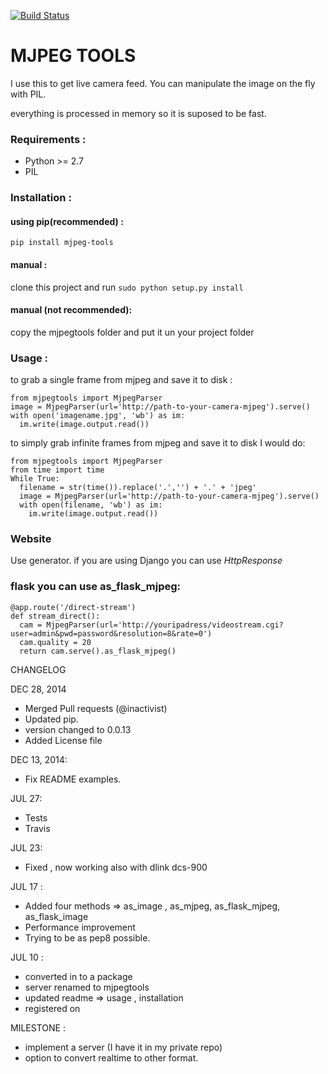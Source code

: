[![Build Status](https://travis-ci.org/royendgel/mjpeg-tools.svg?branch=master)](https://travis-ci.org/royendgel/mjpeg-tools)

MJPEG TOOLS
===========

I use this to get live camera feed.
You can manipulate the image on the fly with PIL.

everything is processed in memory so it is suposed to be fast.

### Requirements :
- Python >= 2.7
- PIL

### Installation :
#### using pip(recommended) :
`pip install mjpeg-tools`

#### manual :
clone this project and run `sudo python setup.py install`

#### manual (not recommended):
copy the mjpegtools folder and put it un your project folder

### Usage :

to grab a single frame from mjpeg and save it to disk :
```
from mjpegtools import MjpegParser
image = MjpegParser(url='http://path-to-your-camera-mjpeg').serve()
with open('imagename.jpg', 'wb') as im:
  im.write(image.output.read())
```

to simply grab infinite frames from mjpeg and save it to disk  I would do:
```
from mjpegtools import MjpegParser
from time import time
While True:
  filename = str(time()).replace('.','') + '.' + 'jpeg'
  image = MjpegParser(url='http://path-to-your-camera-mjpeg').serve()
  with open(filename, 'wb') as im:
    im.write(image.output.read())
```

### Website
Use generator.
if you are using Django you can use *HttpResponse*
### flask you can use as_flask_mjpeg:

```
@app.route('/direct-stream')
def stream_direct():
  cam = MjpegParser(url='http://youripadress/videostream.cgi?user=admin&pwd=password&resolution=8&rate=0')
  cam.quality = 20
  return cam.serve().as_flask_mjpeg()
```


CHANGELOG

DEC 28, 2014
- Merged Pull requests (@inactivist)
- Updated pip.
- version changed to 0.0.13
- Added License file

DEC 13, 2014:
- Fix README examples.

JUL 27:
- Tests
- Travis

JUL 23:
- Fixed , now working also with dlink dcs-900

JUL 17 :
- Added four methods => as_image , as_mjpeg, as_flask_mjpeg, as_flask_image
- Performance improvement
- Trying to be as pep8 possible.

JUL 10 :
- converted in to a package
- server renamed to mjpegtools
- updated readme => usage , installation
- registered on

MILESTONE :
- implement a server (I have it in my private repo)
- option to convert realtime to other format.
